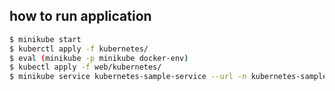 ## how to run application

```sh
$ minikube start
$ kuberctl apply -f kubernetes/
$ eval (minikube -p minikube docker-env)
$ kubectl apply -f web/kubernetes/
$ minikube service kubernetes-sample-service --url -n kubernetes-sample
```
